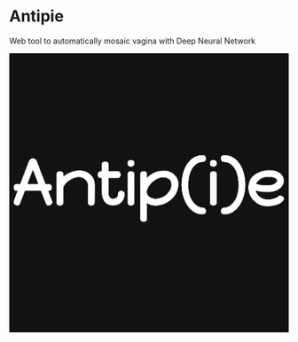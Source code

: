 # Antipie

Web tool to automatically mosaic vagina with Deep Neural Network

![logo](public/logo512.png)

